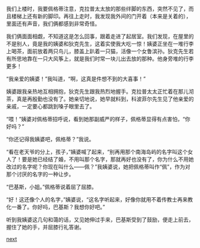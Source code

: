 
我们上楼时，我要佩格蒂注意，克拉普太太放的那些绊脚的东西，突然不见了，而且楼梯上还有新的脚印。再往上走时，我发现我外间的门开着（本来是关着的），里面还有声音，我们俩都感到非常奇怪。

我们俩面面相觑，不知道这是怎么回事，跟着走进了起居室。我们发现，在屋里的不是别人，竟是我的姨婆和狄克先生，这着实使我大吃一惊！姨婆正坐在一堆行李上喝茶，面前放着两只鸟儿，膝盖上趴着一只猫，活像一个女鲁滨孙。狄克先生若有所思地靠在一只大风筝上，就是我们时常一块儿出去放的那种。他身旁堆的行李更多！

“我亲爱的姨婆！”我叫道，“啊，这真是件想不到的大喜事！”

姨婆跟我亲热地互相拥抱，狄克先生跟我热烈地握手。克拉普太太正忙着在那儿沏茶，真是再殷勤也没有了。她亲切地说，她早就料到，科波菲尔先生见了他亲爱的亲戚，一定要心都跳到嗓子眼里去了。

“喂！”姨婆对佩格蒂招呼说，看到她那副威严的样子，佩格蒂显得有点害怕，“你好吗？”

“你还记得我姨婆吧，佩格蒂？”我说。

“看在老天爷的分上，孩子，”姨婆喊了起来，“别再用那个南海岛屿的名字叫这个女人了！要是她已经结了婚，不用叫那个名字，那就再好也没有了，你为什么不用她改过的名字呢？你现在叫什么——佩？”我姨婆说，她把佩格蒂叫作“佩”，作为对那个讨厌的名字的一种让步。

“巴基斯，小姐。”佩格蒂说着屈了屈膝。

“好！这还像个人的名字，”姨婆说，“这名字听起来，好像你就用不着传教士再来教化一番了。你好吗，巴基斯？我想你好吧。”

听到我姨婆这几句和蔼的话，又见她伸过手来，巴基斯受到了鼓励，便走上前去，握住了她的手，并屈膝行礼答谢。

[next](page440)